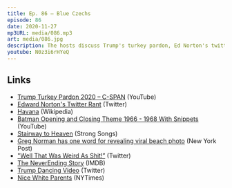 ```yaml
---
title: Ep. 86 – Blue Czechs
episode: 86
date: 2020-11-27
mp3URL: media/086.mp3
art: media/086.jpg
description: The hosts discuss Trump's turkey pardon, Ed Norton's twitter rant, awkward middle school dancing trauma, Greg Norman's "club", The NeverEnding Story and The Undoing.
youtube: N0z3i6rHYeQ
---
```


## Links

- [Trump Turkey Pardon 2020 – C-SPAN](https://www.youtube.com/watch?v=zUOHQFHcd3U) (YouTube)
- [Edward Norton's Twitter Rant](https://twitter.com/EdwardNorton/status/1329728889296355328) (Twitter)
- [Havana](https://en.wikipedia.org/wiki/Havana_(film)) (Wikipedia)
- [Batman Opening and Closing Theme 1966 - 1968 With Snippets](https://www.youtube.com/watch?v=kK4H-LkrQjQ) (YouTube)
- [Stairway to Heaven](https://strongsongspodcast.com/stairway-to-heaven-by-led-zeppelin) (Strong Songs)
- [Greg Norman has one word for revealing viral beach photo](https://nypost.com/2020/12/01/greg-norman-has-one-word-for-revealing-viral-beach-photo/) (New York Post)
- ["Well That Was Weird As Shit!”](https://twitter.com/kenjeong/status/1331297759480012801) (Twitter)
- [The NeverEnding Story](https://twitter.com/kenjeong/status/1331297759480012801) (IMDB)
- [Trump Dancing Video](https://twitter.com/RexChapman/status/1330718012576571395) (Twitter)
- [Nice White Parents](https://www.nytimes.com/2020/07/23/podcasts/nice-white-parents-serial.html) (NYTimes)